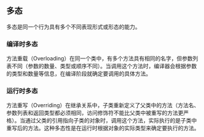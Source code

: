 

## 多态
多态是同一个行为具有多个不同表现形式或形态的能力。

### 编译时多态
方法重载（Overloading）在同一个类中，有多个方法具有相同的名字，但参数列表不同（参数的数量、类型或顺序不同）。当调用这个方法时，编译器会根据参数的类型和数量等信息，在编译阶段就确定要调用的具体方法。
### 运行时多态
方法重写（Overriding）在继承关系中，子类重新定义了父类中的方法（方法名、参数列表和返回类型都必须相同，访问修饰符不能比父类中被重写的方法更严格）。当通过父类的引用指向子类的对象时，调用这个方法，实际执行的是子类中重写后的方法。这种多态性是在运行时根据对象的实际类型来确定要执行的方法。